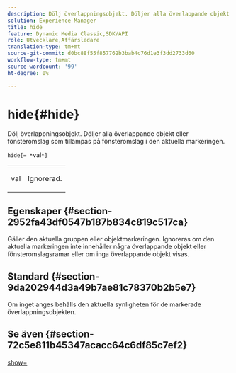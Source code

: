 ```yaml
---
description: Dölj överlappningsobjekt. Döljer alla överlappande objekt eller fönsteromslag som tillämpas på fönsteromslag i den aktuella markeringen.
solution: Experience Manager
title: hide
feature: Dynamic Media Classic,SDK/API
role: Utvecklare,Affärsledare
translation-type: tm+mt
source-git-commit: d0bc88f55f857762b3bab4c76d1e3f3dd2733d60
workflow-type: tm+mt
source-wordcount: '99'
ht-degree: 0%

---
```



# hide{#hide}

Dölj överlappningsobjekt. Döljer alla överlappande objekt eller fönsteromslag som tillämpas på fönsteromslag i den aktuella markeringen.

`hide[= *`val`*]`

<table id="simpletable_015459EC2F4642A59B04F0B8064070B1"> 
 <tr class="strow"> 
  <td class="stentry"> <p><span class="codeph"> <span class="varname"> val</span></span> </p> </td> 
  <td class="stentry"> <p>Ignorerad. </p></td> 
 </tr> 
</table>

## Egenskaper {#section-2952fa43df0547b187b834c819c517ca}

Gäller den aktuella gruppen eller objektmarkeringen. Ignoreras om den aktuella markeringen inte innehåller några överlappande objekt eller fönsteromslagsramar eller om inga överlappande objekt visas.

## Standard {#section-9da202944d3a49b7ae81c78370b2b5e7}

Om inget anges behålls den aktuella synligheten för de markerade överlappningsobjekten.

## Se även {#section-72c5e811b45347acacc64c6df85c7ef2}

[show=](../../../../../ir-api/http-protocol/image-rendering-api-ref/c-ir-http-protocol-ref/c-ir-http-protocol-command-reference/r-ir-show.md#reference-f1824e1a501144bc9a6ae28de8e6bcb9)
